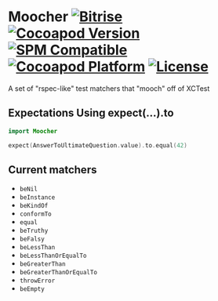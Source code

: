 # Moocher  [![Bitrise](https://app.bitrise.io/app/866964e6cf078a66/status.svg?token=NFbSqssymgeikicyWyBAcg&branch=maestro)](https://app.bitrise.io/app/866964e6cf078a66) [![Cocoapod Version](https://img.shields.io/cocoapods/v/Moocher.svg)](https://github.com/rbaumbach/Moocher) [![SPM Compatible](https://img.shields.io/badge/SPM-Compatible-blue)](https://swift.org/package-manager/) [![Cocoapod Platform](https://img.shields.io/badge/platform-iOS-blue.svg)](https://github.com/rbaumbach/Moocher) [![License](https://img.shields.io/dub/l/vibe-d.svg)](https://github.com/rbaumbach/Moocher/blob/master/MIT-LICENSE.txt)

A set of "rspec-like" test matchers that "mooch" off of XCTest

## Expectations Using expect(...).to

```swift
import Moocher

expect(AnswerToUltimateQuestion.value).to.equal(42)
```

## Current matchers

* `beNil`
* `beInstance`
* `beKindOf`
* `conformTo`
* `equal`
* `beTruthy`
* `beFalsy`
* `beLessThan`
* `beLessThanOrEqualTo`
* `beGreaterThan`
* `beGreaterThanOrEqualTo`
* `throwError`
* `beEmpty`